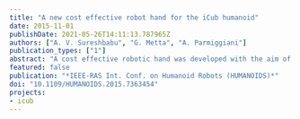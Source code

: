 ```yaml
---
title: "A new cost effective robot hand for the iCub humanoid"
date: 2015-11-01
publishDate: 2021-05-26T14:11:13.787965Z
authors: ["A. V. Sureshbabu", "G. Metta", "A. Parmiggiani"]
publication_types: ["1"]
abstract: "A cost effective robotic hand was developed with the aim of increasing and optimising the functionality of the iCub hand while driving down the number of individual components and consequently, the overall cost. The hand remains anthropomorphic in nature in accordance with the iCub. It has 18 DOF and comprises absolute encoders and provision for tactile sensors. A very simple and straight-forward return mechanism was employed and a novel method to use the joint shaft as encoder-magnet housing was also employed. A workspace analysis of the hand was carried out to check the degree of anthropomorphism."
featured: false
publication: "*IEEE-RAS Int. Conf. on Humanoid Robots (HUMANOIDS)*"
doi: "10.1109/HUMANOIDS.2015.7363454"
projects:
- icub
---
```

